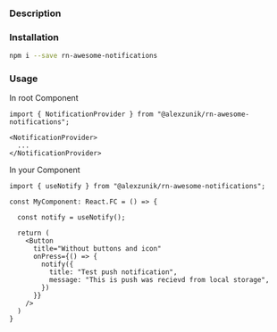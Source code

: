 ### Description



### Installation

```sh
npm i --save rn-awesome-notifications
```



### Usage

In root Component

```
import { NotificationProvider } from "@alexzunik/rn-awesome-notifications";

<NotificationProvider>
  ...
</NotificationProvider>
```

In your Component

```
import { useNotify } from "@alexzunik/rn-awesome-notifications";

const MyComponent: React.FC = () => {
  
  const notify = useNotify();
  
  return (
    <Button
      title="Without buttons and icon"
      onPress={() => {
        notify({
          title: "Test push notification",
          message: "This is push was recievd from local storage",
        })
      }}
    />
  )
}
```
